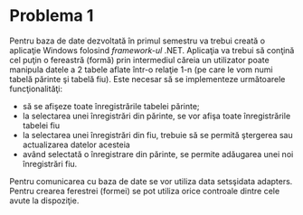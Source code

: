 # Problema 1

Pentru baza de date dezvoltată în primul semestru va trebui creată o aplicaţie Windows folosind _framework-ul_ .NET. Aplicaţia va trebui să conţină cel puţin o fereastră (formă) prin intermediul căreia un utilizator poate manipula datele a 2 tabele aflate într-o relaţie 1-n (pe care le vom numi tabelă părinte şi tabelă fiu). Este necesar să se implementeze următoarele funcţionalităţi:

- să se afişeze toate înregistrările tabelei părinte;
- la selectarea unei înregistrări din părinte, se vor afişa toate înregistrările tabelei fiu
- la selectarea unei înregistrări din fiu, trebuie să se permită ştergerea sau actualizarea datelor acesteia
- având selectată o înregistrare din părinte, se permite adăugarea unei noi înregistrări fiu.

Pentru comunicarea cu baza de date se vor utiliza data setsşidata adapters. Pentru crearea ferestrei (formei) se pot utiliza orice controale dintre cele avute la dispoziţie.
